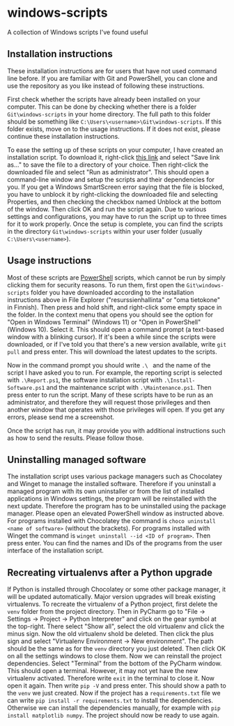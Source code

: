 # windows-scripts
A collection of Windows scripts I've found useful

## Installation instructions
These installation instructions are for users that have not used command line before.
If you are familiar with Git and PowerShell, you can clone and use the repository as you like instead of following these instructions.

First check whether the scripts have already been installed on your computer.
This can be done by checking whether there is a folder `Git\windows-scripts` in your home directory.
The full path to this folder should be something like `C:\Users\<username>\Git\windows-scripts`.
If this folder exists, move on to the usage instructions.
If it does not exist, please continue these installation instructions.

To ease the setting up of these scripts on your computer, I have created an installation script.
To download it, right-click
[this link](https://raw.githubusercontent.com/AgenttiX/windows-scripts/master/Install-Repo.bat)
and select "Save link as..." to save the file to a directory of your choice.
Then right-click the downloaded file and select "Run as administrator".
This should open a command-line window and setup the scripts and their dependencies for you.
If you get a Windows SmartScreen error saying that the file is blocked,
you have to unblock it by right-clicking the downloaded file and selecting Properties,
and then checking the checkbox named Unblock at the bottom of the window.
Then click OK and run the script again.
Due to various settings and configurations, you may have to run the script up to three times for it to work properly.
Once the setup is complete, you can find the scripts in the directory `Git\windows-scripts` within your user folder (usually `C:\Users\<username>`).

## Usage instructions
Most of these scripts are
[PowerShell](https://en.wikipedia.org/wiki/PowerShell)
scripts, which cannot be run by simply clicking them for security reasons.
To run them, first open the `Git\windows-scripts` folder you have downloaded according to the installation instructions above in File Explorer ("resurssienhallinta" or "oma tietokone" in Finnish).
Then press and hold shift, and right-click some empty space in the folder.
In the context menu that opens you should see the option for "Open in Windows Terminal" (Windows 11) or "Open in PowerShell" (Windows 10).
Select it.
This should open a command prompt (a text-based window with a blinking cursor).
If it's been a while since the scripts were downloaded,
or if I've told you that there's a new version available,
write `git pull` and press enter.
This will download the latest updates to the scripts.

Now in the command prompt you should write `.\ ` and the name of the script I have asked you to run.
For example, the reporting script is selected with `.\Report.ps1`, the software installation script with `.\Install-Software.ps1` and the maintenance script with `.\Maintenance.ps1`.
Then press enter to run the script.
Many of these scripts have to be run as an administrator, and therefore they will request those privileges
and then another window that operates with those privileges will open.
If you get any errors, please send me a screenshot.

Once the script has run, it may provide you with additional instructions such as how to send the results.
Please follow those.

## Uninstalling managed software
The installation script uses various package managers such as Chocolatey and Winget to manage the installed software.
Therefore if you uninstall a managed program with its own uninstaller or from the list of installed applications in Windows settings, the program will be reinstalled with the next update.
Therefore the program has to be uninstalled using the package manager.
Please open an elevated PowerShell window as instructed above.
For programs installed with Chocolatey the command is `choco uninstall <name of software>` (without the brackets).
For programs installed with Winget the command is `winget uninstall --id <ID of program>`.
Then press enter.
You can find the names and IDs of the programs from the user interface of the installation script.

## Recreating virtualenvs after a Python upgrade
If Python is installed through Chocolatey or some other package manager, it will be updated automatically.
Major version upgrades will break existing virtualenvs.
To recreate the virtualenv of a Python project, first delete the `venv` folder from the project directory.
Then in PyCharm go to "File -> Settings -> Project -> Python Interpreter" and click on the gear symbol at the top-right.
There select "Show all", select the old virtualenv and click the minus sign.
Now the old virtualenv shold be deleted.
Then click the plus sign and select "Virtualenv Environment -> New environment".
The path should be the same as for the `venv` directory you just deleted.
Then click OK on all the settings windows to close them.
Now we can reinstall the project dependencies.
Select "Terminal" from the bottom of the PyCharm window.
This should open a terminal.
However, it may not yet have the new virtualenv activated.
Therefore write `exit` in the terminal to close it.
Now open it again.
Then write `pip -V` and press enter.
This should show a path to the `venv` we just created.
Now if the project has a `requirements.txt` file we can write `pip install -r requirements.txt` to install the dependencies.
Otherwise we can install the dependencies manually, for example with `pip install matplotlib numpy`.
The project should now be ready to use again.
